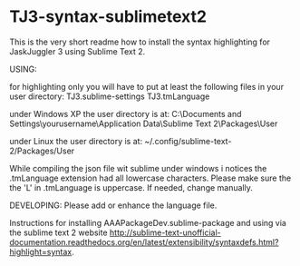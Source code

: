 TJ3-syntax-sublimetext2
=======================

This is the very short readme how to install the syntax highlighting for JaskJuggler 3 using Sublime Text 2.

USING:

for highlighting only you will have to put at least the following files in your user directory:
TJ3.sublime-settings
TJ3.tmLanguage

under Windows XP the user directory is at:
C:\Documents and Settings\yourusername\Application Data\Sublime Text 2\Packages\User

under Linux the user directory is at:
~/.config/sublime-text-2/Packages/User

While compiling the json file wit sublime under windows i notices the .tmLanguage extension had all lowercase characters. Please make sure the the 'L' in .tmLanguage is uppercase. If needed, change manually.

DEVELOPING:
Please add or enhance the language file.

Instructions for installing AAAPackageDev.sublime-package and using via the sublime text 2 website http://sublime-text-unofficial-documentation.readthedocs.org/en/latest/extensibility/syntaxdefs.html?highlight=syntax.